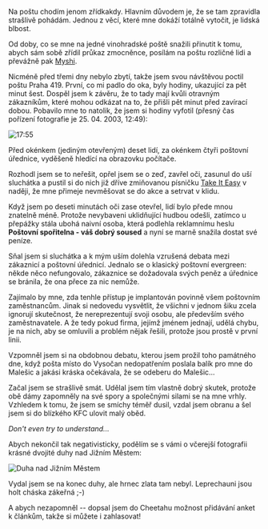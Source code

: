 <!-- dcterms:identifier = riderweblog#48 -->
<!-- dcterms:title = Za pět minut zavíráme! -->
<!-- np9:categoryId = 2 -->
<!-- x4w:category = Lidé a jiná zvěř -->
<!-- np9:authorId = 1 -->
<!-- np9:authorEmail = michal.valasek@altairis.cz -->
<!-- dcterms:creator = Michal Altair Valášek -->
<!-- dcterms:created = 2003-04-28T02:27:10+02:00 -->
<!-- dcterms:date = 2003-04-28T02:27:10+02:00 -->

Na poštu chodím jenom zřídkakdy. Hlavním důvodem je, že se tam zpravidla strašlivě pohádám. Jednou z věcí, které mne dokáží totálně vytočit, je lidská blbost.

Od doby, co se mne na jedné vinohradské poště snažili přinutit k tomu, abych sám sobě zřídil průkaz zmocněnce, posílám na poštu rozličné lidi a převážně pak [Myshi](http://www.bestijka.cz/).

Nicméně před třemi dny nebylo zbytí, takže jsem svou návštěvou poctil poštu Praha 419. První, co mi padlo do oka, byly hodiny, ukazující za pět minut šest. Dospěl jsem k závěru, že to tady mají kvůli otravným zákazníkům, které mohou odkázat na to, že přišli pět minut před zavírací dobou. Pobavilo mne to natolik, že jsem si hodiny vyfotil (přesný čas pořízení fotografie je 25. 04. 2003, 12:49):

![17:55](http://weblog.rider.cz/files/posta_1755.jpg)

Před okénkem (jediným otevřeným) deset lidí, za okénkem čtyři poštovní úřednice, vyděšeně hledící na obrazovku počítače.

Rozhodl jsem se to neřešit, opřel jsem se o zeď, zavřel oči, zasunul do uší sluchátka a pustil si do nich již dříve zmiňovanou písničku [Take It Easy](http://weblog.rider.cz/ShowRecord.aspx?day=20030410) v naději, že mne přimeje nevměšovat se do akce a setrvat v klidu.

Když jsem po deseti minutách oči zase otevřel, lidí bylo přede mnou znatelně méně. Protože nevybaveni uklidňující hudbou odešli, zatímco u přepážky stála ubohá naivní osoba, která podlehla reklamnímu heslu **Poštovní spořitelna - váš dobrý soused** a nyní se marně snažila dostat své peníze.

Sňal jsem si sluchátka a k mým uším dolehla vzrušená debata mezi zákaznicí a poštovní úřednicí. Jednalo se o klasický poštovní evergreen: někde něco nefungovalo, zákaznice se dožadovala svých peněz a úřednice se bránila, že ona přece za nic nemůže.

Zajímalo by mne, zda tenhle přístup je implantován povinně všem poštovním zaměstnancům. Jinak si nedovedu vysvětlit, že všichni v jednom šiku zcela ignorují skutečnost, že nereprezentují svoji osobu, ale především svého zaměstnavatele. A že tedy pokud firma, jejímž jménem jednají, udělá chybu, je na nich, aby se omluvili a problém nějak řešili, protože jsou prostě v první linii.

Vzpomněl jsem si na obdobnou debatu, kterou jsem prožil toho památného dne, když pošta místo do Vysočan nedopatřením poslala balík pro mne do Malešic a jakási kráska očekávala, že se odeberu do Malešic...

Začal jsem se strašlivě smát. Udělal jsem tím vlastně dobrý skutek, protože obě dámy zapomněly na své spory a společnými silami se na mne vrhly. Vzhledem k tomu, že jsem se smíchy téměř dusil, vzdal jsem obranu a šel jsem si do blízkého KFC ulovit malý oběd.

*Don't even try to understand...*

Abych nekončil tak negativisticky, podělím se s vámi o včerejší fotografii krásné dvojité duhy nad Jižním Městem:

![Duha nad Jižním Městem](http://weblog.rider.cz/files/duha.jpg)

Vydal jsem se na konec duhy, ale hrnec zlata tam nebyl. Leprechauni jsou holt cháska zákeřná ;-)

A abych nezapomněl -- dopsal jsem do Cheetahu možnost přidávání anket k článkům, takže si můžete i zahlasovat!